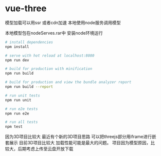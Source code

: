 # vue-three

模型加载可以用ssr 或者cdn加速 本地使用node服务调用模型

本地模型包在nodeServes.rar中 安装node环境运行

``` bash
# install dependencies
npm install

# serve with hot reload at localhost:8080
npm run dev

# build for production with minification
npm run build

# build for production and view the bundle analyzer report
npm run build --report

# run unit tests
npm run unit

# run e2e tests
npm run e2e

# run all tests
npm test
```
因为3D项目比较大 最近有个新的3D项目思路
可以把threejs部分用iframe进行嵌套展示 目前3D项目比较大 加载性能可能是最大的问题。
项目因为模型原因，比较大，后期考虑上传至云盘开放下载
